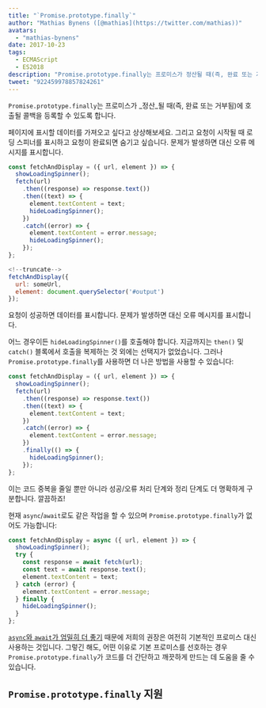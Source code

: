 ```yaml
---
title: "`Promise.prototype.finally`"
author: "Mathias Bynens ([@mathias](https://twitter.com/mathias))"
avatars:
  - "mathias-bynens"
date: 2017-10-23
tags:
  - ECMAScript
  - ES2018
description: "Promise.prototype.finally는 프로미스가 정산될 때(즉, 완료 또는 거부됨)에 호출될 콜백을 등록할 수 있도록 합니다."
tweet: "922459978857824261"
---
```

`Promise.prototype.finally`는 프로미스가 _정산_될 때(즉, 완료 또는 거부됨)에 호출될 콜백을 등록할 수 있도록 합니다.

페이지에 표시할 데이터를 가져오고 싶다고 상상해보세요. 그리고 요청이 시작될 때 로딩 스피너를 표시하고 요청이 완료되면 숨기고 싶습니다. 문제가 발생하면 대신 오류 메시지를 표시합니다.

```js
const fetchAndDisplay = ({ url, element }) => {
  showLoadingSpinner();
  fetch(url)
    .then((response) => response.text())
    .then((text) => {
      element.textContent = text;
      hideLoadingSpinner();
    })
    .catch((error) => {
      element.textContent = error.message;
      hideLoadingSpinner();
    });
};

<!--truncate-->
fetchAndDisplay({
  url: someUrl,
  element: document.querySelector('#output')
});
```

요청이 성공하면 데이터를 표시합니다. 문제가 발생하면 대신 오류 메시지를 표시합니다.

어느 경우이든 `hideLoadingSpinner()`를 호출해야 합니다. 지금까지는 `then()` 및 `catch()` 블록에서 호출을 복제하는 것 외에는 선택지가 없었습니다. 그러나 `Promise.prototype.finally`를 사용하면 더 나은 방법을 사용할 수 있습니다:

```js
const fetchAndDisplay = ({ url, element }) => {
  showLoadingSpinner();
  fetch(url)
    .then((response) => response.text())
    .then((text) => {
      element.textContent = text;
    })
    .catch((error) => {
      element.textContent = error.message;
    })
    .finally(() => {
      hideLoadingSpinner();
    });
};
```

이는 코드 중복을 줄일 뿐만 아니라 성공/오류 처리 단계와 정리 단계도 더 명확하게 구분합니다. 깔끔하죠!

현재 `async`/`await`로도 같은 작업을 할 수 있으며 `Promise.prototype.finally`가 없어도 가능합니다:

```js
const fetchAndDisplay = async ({ url, element }) => {
  showLoadingSpinner();
  try {
    const response = await fetch(url);
    const text = await response.text();
    element.textContent = text;
  } catch (error) {
    element.textContent = error.message;
  } finally {
    hideLoadingSpinner();
  }
};
```

[`async`와 `await`가 엄밀히 더 좋기](https://mathiasbynens.be/notes/async-stack-traces) 때문에 저희의 권장은 여전히 기본적인 프로미스 대신 사용하는 것입니다. 그렇긴 해도, 어떤 이유로 기본 프로미스를 선호하는 경우 `Promise.prototype.finally`가 코드를 더 간단하고 깨끗하게 만드는 데 도움을 줄 수 있습니다.

## `Promise.prototype.finally` 지원

<feature-support chrome="63 /blog/v8-release-63"
                 firefox="58"
                 safari="11.1"
                 nodejs="10"
                 babel="yes https://github.com/zloirock/core-js#ecmascript-promise"></feature-support>
